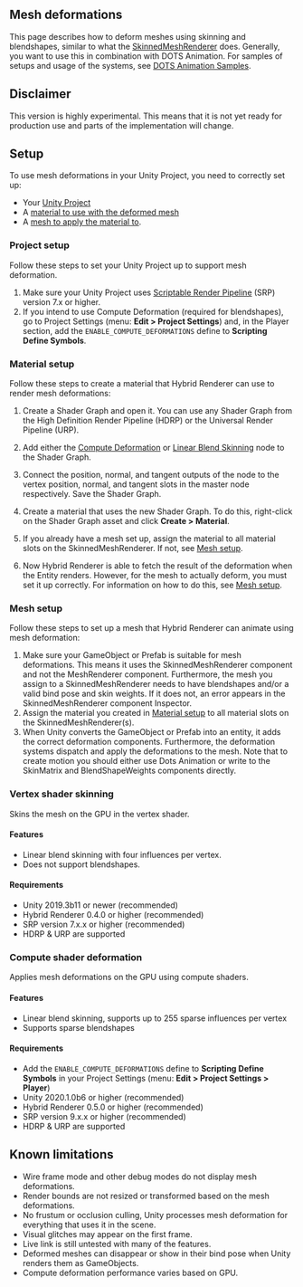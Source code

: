 ## Mesh deformations
This page describes how to deform meshes using skinning and blendshapes, similar to what the [SkinnedMeshRenderer](https://docs.unity3d.com/Manual/class-SkinnedMeshRenderer.html) does. Generally, you want to use this in combination with DOTS Animation. For samples of setups and usage of the systems, see [DOTS Animation Samples](https://github.com/Unity-Technologies/Unity.Animation.Samples/blob/master/README.md). 


## Disclaimer
This version is highly experimental. This means that it is not yet ready for production use and parts of the implementation will change.
## Setup

To use mesh deformations in your Unity Project, you need to correctly set up:

- Your [Unity Project](#project-setup)
- A [material to use with the deformed mesh](#material-setup)
- A [mesh to apply the material to](#mesh-setup).

### Project setup

Follow these steps to set your Unity Project up to support mesh deformation.

1. Make sure your Unity Project uses [Scriptable Render Pipeline](https://docs.unity3d.com/Manual/ScriptableRenderPipeline.html) (SRP) version 7.x or higher.
2. If you intend to use Compute Deformation (required for blendshapes), go to Project Settings (menu: **Edit > Project Settings**) and, in the Player section, add the `ENABLE_COMPUTE_DEFORMATIONS` define to **Scripting Define Symbols**.

### Material setup

Follow these steps to create a material that Hybrid Renderer can use to render mesh deformations:

1. Create a Shader Graph and open it. You can use any Shader Graph from the High Definition Render Pipeline (HDRP) or the Universal Render Pipeline (URP).
2. Add either the [Compute Deformation](https://docs.unity3d.com/Packages/com.unity.shadergraph@latest?subfolder=/manual/Compute-Deformation-Node.html) or [Linear Blend Skinning](https://docs.unity3d.com/Packages/com.unity.shadergraph@latest?subfolder=/manual/Linear-Blend-Skinning-Node.html) node to the Shader Graph.
3. Connect the position, normal, and tangent outputs of the node to the vertex position, normal, and tangent slots in the master node respectively. Save the Shader Graph.

1. Create a material that uses the new Shader Graph. To do this, right-click on the Shader Graph asset and click **Create > Material**.
2. If you already have a mesh set up, assign the material to all material slots on the SkinnedMeshRenderer. If not, see [Mesh setup](#mesh-setup).
3. Now Hybrid Renderer is able to fetch the result of the deformation when the Entity renders. However, for the mesh to actually deform, you must set it up correctly. For information on how to do this, see [Mesh setup](#mesh-setup).

### Mesh setup

Follow these steps to set up a mesh that Hybrid Renderer can animate using mesh deformation:

1. Make sure your GameObject or Prefab is suitable for mesh deformations. This means it uses the SkinnedMeshRenderer component and not the MeshRenderer component. Furthermore, the mesh you assign to a SkinnedMeshRenderer needs to have blendshapes and/or a valid bind pose and skin weights. If it does not, an error appears in the SkinnedMeshRenderer component Inspector.
2. Assign the material you created in [Material setup](#material-setup) to all material slots on the SkinnedMeshRenderer(s).
3. When Unity converts the GameObject or Prefab into an entity, it adds the correct deformation components. Furthermore, the deformation systems dispatch and apply the deformations to the mesh. Note that to create motion you should either use Dots Animation or write to the SkinMatrix and BlendShapeWeights components directly.

### Vertex shader skinning
Skins the mesh on the GPU in the vertex shader. 
#### Features
- Linear blend skinning with four influences per vertex.
- Does not support blendshapes.
#### Requirements
- Unity 2019.3b11 or newer (recommended)
- Hybrid Renderer 0.4.0 or higher (recommended)
- SRP version 7.x.x or higher (recommended)
- HDRP & URP are supported


### Compute shader deformation
Applies mesh deformations on the GPU using compute shaders. 
#### Features
- Linear blend skinning, supports up to 255 sparse influences per vertex 
- Supports sparse blendshapes
#### Requirements
- Add the `ENABLE_COMPUTE_DEFORMATIONS` define to **Scripting Define Symbols** in your Project Settings (menu: **Edit > Project Settings > Player**)
- Unity 2020.1.0b6 or higher (recommended)
- Hybrid Renderer 0.5.0 or higher (recommended)
- SRP version 9.x.x or higher (recommended)
- HDRP & URP are supported

## Known limitations
- Wire frame mode and other debug modes do not display mesh deformations.
- Render bounds are not resized or transformed based on the mesh deformations.
- No frustum or occlusion culling, Unity processes mesh deformation for everything that uses it in the scene.
- Visual glitches may appear on the first frame.
- Live link is still untested with many of the features.
- Deformed meshes can disappear or show in their bind pose when Unity renders them as GameObjects.
- Compute deformation performance varies based on GPU.
